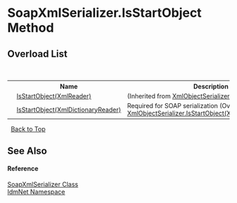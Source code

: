 # SoapXmlSerializer.IsStartObject Method 
 


## Overload List
&nbsp;<table><tr><th></th><th>Name</th><th>Description</th></tr><tr><td>![Public method](media/pubmethod.gif "Public method")</td><td><a href="http://msdn2.microsoft.com/en-us/library/ms574045" target="_blank">IsStartObject(XmlReader)</a></td><td> (Inherited from <a href="http://msdn2.microsoft.com/en-us/library/ms405771" target="_blank">XmlObjectSerializer</a>.)</td></tr><tr><td>![Public method](media/pubmethod.gif "Public method")</td><td><a href="M_IdmNet_SoapXmlSerializer_IsStartObject">IsStartObject(XmlDictionaryReader)</a></td><td>
Required for SOAP serialization
 (Overrides <a href="http://msdn2.microsoft.com/en-us/library/ms553104" target="_blank">XmlObjectSerializer.IsStartObject(XmlDictionaryReader)</a>.)</td></tr></table>&nbsp;
<a href="#soapxmlserializer.isstartobject-method">Back to Top</a>

## See Also


#### Reference
<a href="T_IdmNet_SoapXmlSerializer">SoapXmlSerializer Class</a><br /><a href="N_IdmNet">IdmNet Namespace</a><br />